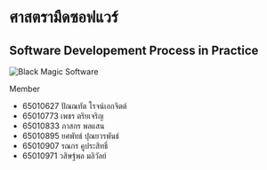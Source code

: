 # **ศาสตรามืดซอฟแวร์**
## Software Developement Process in Practice

<img alt="Black Magic Software" src="https://i.pinimg.com/236x/7b/83/27/7b83273efe7a4d7c8b7bacc08ee1c9c1.jpg">

Member
- 65010627 ปัณณทัต โรจน์เอกจิตต์
- 65010773 เพชร ตริยเจริญ
- 65010833 ภาสกร พลแสน
- 65010895 ยศพัทธ์ ปุณยวรพันธ์
- 65010907 รณกร คูประสิทธิ์
- 65010971 วสิษฐ์พล มลิวัลย์
